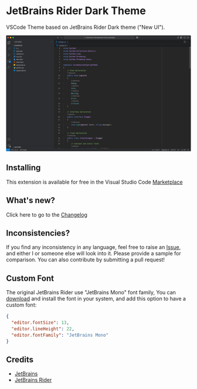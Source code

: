 # JetBrains Rider Dark Theme

VSCode Theme based on JetBrains Rider Dark theme ("New UI").

![Screenshot](./screenshots/SCR-20250301-tfec.png)

## Installing

This extension is available for free in the Visual Studio Code [Marketplace](https://marketplace.visualstudio.com/items?itemName=EdwinSulaiman.jetbrains-rider-dark-theme)

## What's new?

Click here to go to the [Changelog](https://github.com/edsulaiman/jetbrains-rider-dark-theme/blob/main/CHANGELOG.md)

## Inconsistencies?

If you find any inconsistency in any language, feel free to raise an [Issue](https://github.com/edsulaiman/jetbrains-rider-dark-theme/issues), and either I or someone else will look into it. Please provide a sample for comparison. You can also contribute by submitting a pull request!

## Custom Font

The original JetBrains Rider use "JetBrains Mono" font family,
You can [download](https://www.jetbrains.com/lp/mono/) and install the font in your system, and add this option to have a custom font:

```json
{
  "editor.fontSize": 13,
  "editor.lineHeight": 22,
  "editor.fontFamily": "JetBrains Mono"
}
```

## Credits

- [JetBrains](https://www.jetbrains.com/)
- [JetBrains Rider](https://www.jetbrains.com/rider/)

